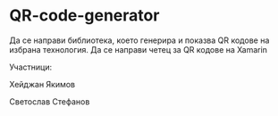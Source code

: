 # QR-code-generator
Да се направи библиотека, което генерира и показва QR кодове на избрана технология.
Да се направи четец за QR кодове на Xamarin

Участници:

Хейджан Якимов

Светослав Стефанов
